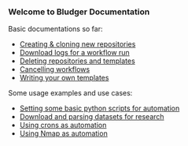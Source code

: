 ### Welcome to Bludger Documentation

Basic documentations so far:
- [Creating & cloning new repositories](create-clone-repos.md)
- [Download logs for a workflow run](download-logs.md)
- [Deleting repositories and templates](deleting-repos-workflows.md)
- [Cancelling workflows](cancelling-workflow-runs.md)
- [Writing your own templates](writing-new-templates.md)

Some usage examples and use cases:
- [Setting some basic python scripts for automation](examples/python.md)
- [Download and parsing datasets for research](examples/datasets.md)
- [Using crons as automation](examples/cronsetup.md)
- [Using Nmap as automation](examples/nmap.md)

